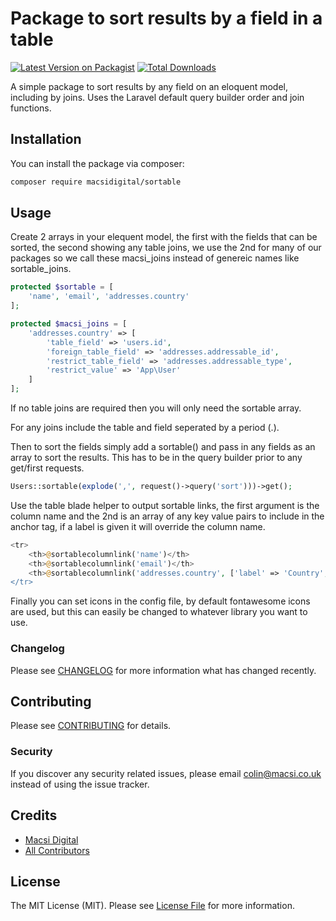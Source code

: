 # Package to sort results by a field in a table

[![Latest Version on Packagist](https://img.shields.io/packagist/v/macsidigital/searchable.svg?style=flat-square)](https://packagist.org/packages/macsidigital/sortable)
[![Total Downloads](https://img.shields.io/packagist/dt/macsidigital/searchable.svg?style=flat-square)](https://packagist.org/packages/macsidigital/sortable)

A simple package to sort results by any field on an eloquent model, including by joins.  Uses the Laravel default query builder order and join functions.

## Installation

You can install the package via composer:

```bash
composer require macsidigital/sortable
```

## Usage

Create 2 arrays in your elequent model, the first with the fields that can be sorted, the second showing any table joins, we use the 2nd for many of our packages so we call these macsi_joins instead of genereic names like sortable_joins.

``` php
protected $sortable = [
    'name', 'email', 'addresses.country'
];

protected $macsi_joins = [
    'addresses.country' => [
        'table_field' => 'users.id',
        'foreign_table_field' => 'addresses.addressable_id',
        'restrict_table_field' => 'addresses.addressable_type',
        'restrict_value' => 'App\User'
    ]
];
```

If no table joins are required then you will only need the sortable array.

For any joins include the table and field seperated by a period (.).

Then to sort the fields simply add a sortable() and pass in any fields as an array to sort the results. This has to be in the query builder prior to any get/first requests.

``` php
Users::sortable(explode(',', request()->query('sort')))->get();
```

Use the table blade helper to output sortable links, the first argument is the column name and the 2nd is an array of any key value pairs to include in the anchor tag, if a label is given it will override the column name.

``` php
<tr>
    <th>@sortablecolumnlink('name')</th>
    <th>@sortablecolumnlink('email')</th>
    <th>@sortablecolumnlink('addresses.country', ['label' => 'Country', 'class' => 'country])</th>
</tr>
```

Finally you can set icons in the config file, by default fontawesome icons are used, but this can easily be changed to whatever library you want to use.

### Changelog

Please see [CHANGELOG](CHANGELOG.md) for more information what has changed recently.

## Contributing

Please see [CONTRIBUTING](CONTRIBUTING.md) for details.

### Security

If you discover any security related issues, please email colin@macsi.co.uk instead of using the issue tracker.

## Credits

- [Macsi Digital](https://github.com/mancsidigital)
- [All Contributors](../../contributors)

## License

The MIT License (MIT). Please see [License File](LICENSE.md) for more information.
